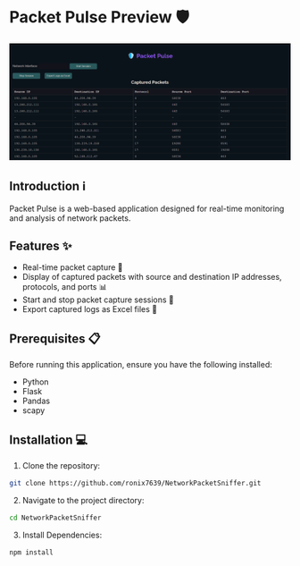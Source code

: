 # Packet Pulse Preview 🛡️

![Packet Pulse Preview](https://github.com/ronix7639/PacketPulse/raw/main/packetpulsepreview.png)


## Introduction ℹ️

Packet Pulse is a web-based application designed for real-time monitoring and analysis of network packets.

## Features ✨

- Real-time packet capture 📡
- Display of captured packets with source and destination IP addresses, protocols, and ports 📊
- Start and stop packet capture sessions 🚀
- Export captured logs as Excel files 📂

## Prerequisites 📋

Before running this application, ensure you have the following installed:

- Python
- Flask
- Pandas
- scapy

## Installation 💻

1. Clone the repository:

```bash
git clone https://github.com/ronix7639/NetworkPacketSniffer.git
```

2. Navigate to the project directory:

```bash
cd NetworkPacketSniffer
```

3. Install Dependencies:

```bash
npm install
```
